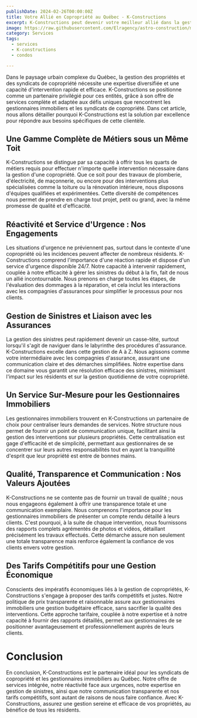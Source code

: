 ```yaml
---
publishDate: 2024-02-26T00:00:00Z
title: Votre Allié en Copropriété au Québec - K-Constructions
excerpt: K-Constructions peut devenir votre meilleur allié dans la gestion de votre syndicat de copropriété au québec, laissez nous vous expliquer pourquoi.
image: https://raw.githubusercontent.com/Elragency/astro-construction/main/src/assets/images/BLOG/serv.webp
category: Services
tags:
  - services
  - K-constructions
  - condos

---
```


Dans le paysage urbain complexe du Québec, la gestion des propriétés et des syndicats de copropriété nécessite une expertise diversifiée et une capacité d'intervention rapide et efficace. K-Constructions se positionne comme un partenaire privilégié pour ces entités, grâce à son offre de services complète et adaptée aux défis uniques que rencontrent les gestionnaires immobiliers et les syndicats de copropriété. Dans cet article, nous allons détailler pourquoi K-Constructions est la solution par excellence pour répondre aux besoins spécifiques de cette clientèle.


## Une Gamme Complète de Métiers sous un Même Toit
K-Constructions se distingue par sa capacité à offrir tous les quarts de métiers requis pour effectuer n'importe quelle intervention nécessaire dans la gestion d'une copropriété. Que ce soit pour des travaux de plomberie, d'électricité, de maçonnerie, ou encore pour des interventions plus spécialisées comme la toiture ou la rénovation intérieure, nous disposons d'équipes qualifiées et expérimentées. Cette diversité de compétences nous permet de prendre en charge tout projet, petit ou grand, avec la même promesse de qualité et d'efficacité.

## Réactivité et Service d'Urgence : Nos Engagements
Les situations d'urgence ne préviennent pas, surtout dans le contexte d'une copropriété où les incidences peuvent affecter de nombreux résidents. K-Constructions comprend l'importance d'une réaction rapide et dispose d'un service d'urgence disponible 24/7. Notre capacité à intervenir rapidement, couplée à notre efficacité à gérer les sinistres du début à la fin, fait de nous un allié incontournable. Nous prenons en charge toutes les étapes, de l'évaluation des dommages à la réparation, et cela inclut les interactions avec les compagnies d'assurances pour simplifier le processus pour nos clients.

## Gestion de Sinistres et Liaison avec les Assurances
La gestion des sinistres peut rapidement devenir un casse-tête, surtout lorsqu'il s'agit de naviguer dans le labyrinthe des procédures d'assurance. K-Constructions excelle dans cette gestion de A à Z. Nous agissons comme votre intermédiaire avec les compagnies d'assurance, assurant une communication claire et des démarches simplifiées. Notre expertise dans ce domaine vous garantit une résolution efficace des sinistres, minimisant l'impact sur les résidents et sur la gestion quotidienne de votre copropriété.

## Un Service Sur-Mesure pour les Gestionnaires Immobiliers
Les gestionnaires immobiliers trouvent en K-Constructions un partenaire de choix pour centraliser leurs demandes de services. Notre structure nous permet de fournir un point de communication unique, facilitant ainsi la gestion des interventions sur plusieurs propriétés. Cette centralisation est gage d'efficacité et de simplicité, permettant aux gestionnaires de se concentrer sur leurs autres responsabilités tout en ayant la tranquillité d'esprit que leur propriété est entre de bonnes mains.

## Qualité, Transparence et Communication : Nos Valeurs Ajoutées
K-Constructions ne se contente pas de fournir un travail de qualité ; nous nous engageons également à offrir une transparence totale et une communication exemplaire. Nous comprenons l'importance pour les gestionnaires immobiliers de présenter un compte rendu détaillé à leurs clients. C'est pourquoi, à la suite de chaque intervention, nous fournissons des rapports complets agrémentés de photos et vidéos, détaillant précisément les travaux effectués. Cette démarche assure non seulement une totale transparence mais renforce également la confiance de vos clients envers votre gestion.

## Des Tarifs Compétitifs pour une Gestion Économique
Conscients des impératifs économiques liés à la gestion de copropriétés, K-Constructions s'engage à proposer des tarifs compétitifs et justes. Notre politique de prix transparente et raisonnable assure aux gestionnaires immobiliers une gestion budgétaire efficace, sans sacrifier la qualité des interventions. Cette approche tarifaire, couplée à notre expertise et à notre capacité à fournir des rapports détaillés, permet aux gestionnaires de se positionner avantageusement et professionnellement auprès de leurs clients.

# Conclusion
En conclusion, K-Constructions est le partenaire idéal pour les syndicats de copropriété et les gestionnaires immobiliers au Québec. Notre offre de services intégrée, notre réactivité face aux urgences, notre expertise en gestion de sinistres, ainsi que notre communication transparente et nos tarifs compétitifs, sont autant de raisons de nous faire confiance. Avec K-Constructions, assurez une gestion sereine et efficace de vos propriétés, au bénéfice de tous les résidents.